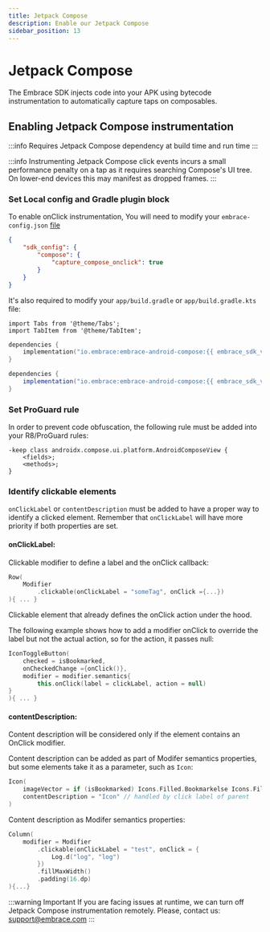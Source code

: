```yaml
---
title: Jetpack Compose
description: Enable our Jetpack Compose
sidebar_position: 13
---
```


# Jetpack Compose

The Embrace SDK injects code into your APK using bytecode instrumentation to automatically capture taps on composables.

## Enabling Jetpack Compose instrumentation

:::info
Requires Jetpack Compose dependency at build time and run time
:::

:::info
Instrumenting Jetpack Compose click events incurs a small performance penalty on a tap as it requires searching Compose's UI tree. On lower-end devices this may manifest as dropped frames.
:::

### Set Local config and Gradle plugin block

To enable onClick instrumentation, You will need to modify your `embrace-config.json` [file](/android/features/configuration-file.md)

```json
{
    "sdk_config": {
        "compose": {
            "capture_compose_onclick": true
        }
    }
}
```

It's also required to modify your `app/build.gradle` or `app/build.gradle.kts` file:

```mdx-code-block
import Tabs from '@theme/Tabs';
import TabItem from '@theme/TabItem';
```

<Tabs groupId="android-language" queryString="android-language">
<TabItem value="kotlin" label="Kotlin">

```kotlin
dependencies {
    implementation("io.embrace:embrace-android-compose:{{ embrace_sdk_version platform="android" }}")
}
```

</TabItem>
<TabItem value="groovy" label="Groovy">

```groovy
dependencies {
    implementation("io.embrace:embrace-android-compose:{{ embrace_sdk_version platform="android" }}")
}
```

</TabItem>
</Tabs>

### Set ProGuard rule

In order to prevent code obfuscation, the following rule must be added into your R8/ProGuard rules:

```
-keep class androidx.compose.ui.platform.AndroidComposeView {
    <fields>;
    <methods>;
}
```

### Identify clickable elements

`onClickLabel` or `contentDescription` must be added to have a proper way to identify a clicked element. Remember that `onClickLabel` will have more priority if both properties are set.

#### onClickLabel:

Clickable modifier to define a label and the onClick callback:

```kotlin
Row(
    Modifier
        .clickable(onClickLabel = "someTag", onClick ={...})
){ ... }
```

Clickable element that already defines the onClick action under the hood.  

The following example shows how to add a modifier onClick to override the label but not the actual action, so for the action, it passes null:

```kotlin
IconToggleButton(
    checked = isBookmarked,
    onCheckedChange ={onClick()},
    modifier = modifier.semantics{
        this.onClick(label = clickLabel, action = null)
}
){ ... }
```

#### contentDescription:

Content description will be considered only if the element contains an OnClick modifier.

Content description can be added as part of Modifer semantics properties, but some elements take it as a parameter, such as `Icon`:

```kotlin
Icon(
    imageVector = if (isBookmarked) Icons.Filled.Bookmarkelse Icons.Filled.BookmarkBorder,
    contentDescription = "Icon" // handled by click label of parent
)
```

Content description as Modifer semantics properties:

```kotlin
Column(
    modifier = Modifier
        .clickable(onClickLabel = "test", onClick = {
            Log.d("log", "log")
        })
        .fillMaxWidth()
        .padding(16.dp)
){...}
```

:::warning Important
If you are facing issues at runtime, we can turn off Jetpack Compose instrumentation remotely. Please, contact us: [support@embrace.com](mailto:support@embrace.com)
:::
